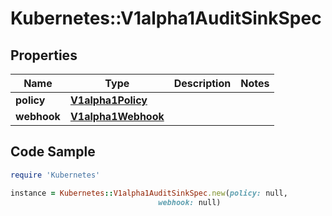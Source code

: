 # Kubernetes::V1alpha1AuditSinkSpec

## Properties

Name | Type | Description | Notes
------------ | ------------- | ------------- | -------------
**policy** | [**V1alpha1Policy**](V1alpha1Policy.md) |  | 
**webhook** | [**V1alpha1Webhook**](V1alpha1Webhook.md) |  | 

## Code Sample

```ruby
require 'Kubernetes'

instance = Kubernetes::V1alpha1AuditSinkSpec.new(policy: null,
                                 webhook: null)
```



